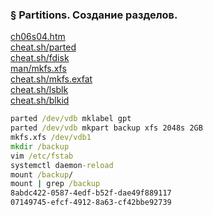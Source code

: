 ### § Partitions. Создание разделов.

[ch06s04.htm](https://rh.schelcol.ru/curse%202/ch06s04.html)
<br/> [cheat.sh/parted](https://cheat.sh/parted)
<br/> [cheat.sh/fdisk](https://cheat.sh/fdisk)
<br/> [man/mkfs.xfs](https://manned.org/man/mkfs.xfs)
<br/> [cheat.sh/mkfs.exfat](https://cheat.sh/mkfs.exfat)
<br/> [cheat.sh/lsblk](https://cheat.sh/lsblk)
<br/> [cheat.sh/blkid](https://cheat.sh/blkid)

```cmd
parted /dev/vdb mklabel gpt
parted /dev/vdb mkpart backup xfs 2048s 2GB
mkfs.xfs /dev/vdb1
mkdir /backup
vim /etc/fstab
systemctl daemon-reload
mount /backup/
mount | grep /backup
8abdc422-0587-4edf-b52f-dae49f889117
07149745-efcf-4912-8a63-cf42bbe92739
```

